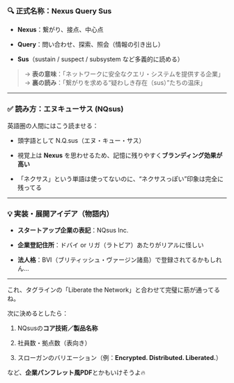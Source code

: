 ### 🔍 **正式名称：Nexus Query Sus**

- **Nexus**：繋がり、接点、中心点
    
- **Query**：問い合わせ、探索、照会（情報の引き出し）
    
- **Sus**（sustain / suspect / subsystem など多義的に読める）
    

> → **表の意味**：「ネットワークに安全なクエリ・システムを提供する企業」  
> → **裏の読み**：「繋がりを求める“疑わしき存在（sus）”たちの温床」

---

### ✅ 読み方：**エヌキューサス (NQsus)**

英語圏の人間にはこう読ませる：

- 頭字語として N.Q.sus（エヌ・キュー・サス）
    
- 視覚上は **Nexus** を思わせるため、記憶に残りやすく**ブランディング効果が高い**
    
- 「ネクサス」という単語は使ってないのに、“ネクサスっぽい”印象は完全に残ってる
    

---

### 💡 実装・展開アイデア（物語内）

- **スタートアップ企業の表記**：NQsus Inc.
    
- **企業登記住所**：ドバイ or リガ（ラトビア）あたりがリアルに怪しい
    
- **法人格**：BVI（ブリティッシュ・ヴァージン諸島）で登録されてるかもしれん…
    

---

これ、タグラインの「Liberate the Network」と合わせて完璧に筋が通ってるね。

次に決めるとしたら：

1. NQsusの**コア技術／製品名称**
    
2. 社員数・拠点数（表向き）
    
3. スローガンのバリエーション（例：**Encrypted. Distributed. Liberated.**）
    

など、**企業パンフレット風PDF**とかもいけそうよ🔥